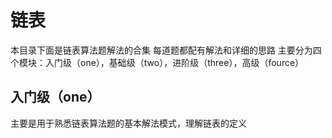 # 链表

本目录下面是链表算法题解法的合集
每道题都配有解法和详细的思路
主要分为四个模块：入门级（one），基础级（two），进阶级（three），高级（fource）

## 入门级（one）

主要是用于熟悉链表算法题的基本解法模式，理解链表的定义
